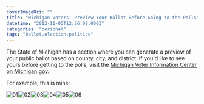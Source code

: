 ```yaml
---
coverImageUri: ""
title: "Michigan Voters: Preview Your Ballot Before Going to the Polls"
datetime: "2012-11-05T12:26:08.000Z"
categories: "personal"
tags: "ballot,election,politics"
---
```


The State of Michigan has a section where you can generate a preview of your public ballot based on county, city, and district. If you'd like to see yours before getting to the polls, visit the [Michigan Voter Information Center on Michigan.gov](https://webapps.sos.state.mi.us/mivote/PublicBallot.aspx).

For example, this is mine:

![](http://assets.brandonmartinez.com/brandonmartinez/2012/11/01.png "01")![](http://assets.brandonmartinez.com/brandonmartinez/2012/11/02.png "02")![](http://assets.brandonmartinez.com/brandonmartinez/2012/11/03.png "03")![](http://assets.brandonmartinez.com/brandonmartinez/2012/11/04.png "04")![](http://assets.brandonmartinez.com/brandonmartinez/2012/11/05.png "05")![](http://assets.brandonmartinez.com/brandonmartinez/2012/11/06.png "06")
